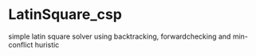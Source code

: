 # LatinSquare_csp
simple latin square solver using backtracking, forwardchecking and min-conflict huristic 
